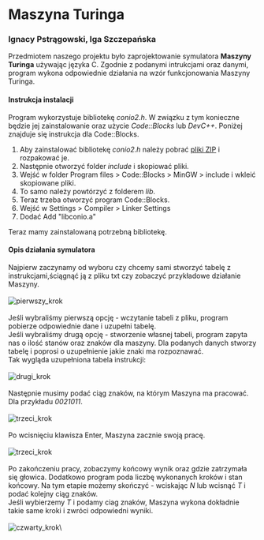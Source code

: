 
**Maszyna Turinga** 
===================

### Ignacy Pstrągowski, Iga Szczepańska 

Przedmiotem naszego projektu było zaprojektowanie symulatora **Maszyny
Turinga** używając języka C. Zgodnie z podanymi intrukcjami oraz danymi,
program wykona odpowiednie działania na wzór funkcjonowania Maszyny
Turinga.



#### Instrukcja instalacji

Program wykorzystuje bibliotekę *conio2.h*. W związku z tym konieczne
będzie jej zainstalowanie oraz użycie *Code::Blocks* lub *DevC++*.
Poniżej znajduje się instrukcja dla Code::Blocks.

1.  Aby zainstalować bibliotekę *conio2.h* należy pobrać [pliki
    ZIP](https://drive.google.com/file/d/10zTCd2c7i7yccB2tQRz2sKM6JU0YYV9j/view)
    i rozpakować je.
2.  Następnie otworzyć folder *include* i skopiować pliki.
3.  Wejść w folder Program files \> Code::Blocks \> MinGW \> include i
    wkleić skopiowane pliki.
4.  To samo należy powtórzyć z folderem *lib*.
5.  Teraz trzeba otworzyć program Code::Blocks.
6.  Wejść w Settings \> Compiler \> Linker Settings
7.  Dodać Add \"libconio.a\"

Teraz mamy zainstalowaną potrzebną bibliotekę.

#### Opis działania symulatora

Najpierw zaczynamy od wyboru czy chcemy sami stworzyć tabelę z
instrukcjami,ściągnąć ją z pliku txt czy zobaczyć przykładowe działanie
Maszyny.\
\
![pierwszy\_krok](C:/Users/iga/Desktop/projekt_wdp/1.png)\
\
Jeśli wybraliśmy pierwszą opcję - wczytanie tabeli z pliku, program
pobierze odpowiednie dane i uzupełni tabelę.\
Jeśli wybraliśmy drugą opcję - stworzenie własnej tabeli, program zapyta
nas o ilość stanów oraz znaków dla maszyny. Dla podanych danych stworzy
tabelę i poprosi o uzupełnienie jakie znaki ma rozpoznawać.\
Tak wygląda uzupełniona tabela instrukcji:\
\
![drugi\_krok](C:/Users/iga/Desktop/projekt_wdp/2.png)\
\
Następnie musimy podać ciąg znaków, na którym Maszyna ma pracować.\
Dla przykładu *0021011*.\
\
![trzeci\_krok](C:/Users/iga/Desktop/projekt_wdp/5.png)\
\
Po wcisnięciu klawisza Enter, Maszyna zacznie swoją pracę.\
\
![trzeci\_krok](C:/Users/iga/Desktop/projekt_wdp/3.png)\
\
Po zakończeniu pracy, zobaczymy końcowy wynik oraz gdzie zatrzymała się
głowica. Dodatkowo program poda liczbę wykonanych kroków i stan końcowy.
Na tym etapie możemy skończyć - wciskając *N* lub wcisnąć *T* i podać
kolejny ciąg znaków.\
Jeśli wybierzemy *T* i podamy ciag znaków, Maszyna wykona dokładnie
takie same kroki i zwróci odpowiedni wyniki.\
\
![czwarty\_krok](C:/Users/iga/Desktop/projekt_wdp/4.png)\


